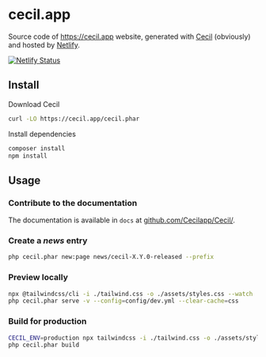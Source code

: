 # cecil.app

Source code of <https://cecil.app> website, generated with [Cecil](https://github.com/Cecilapp/Cecil) (obviously) and hosted by [Netlify](https://www.netlify.com).

[![Netlify Status](https://api.netlify.com/api/v1/badges/2353ad5a-611d-4236-9542-183fe0d585c7/deploy-status)](https://app.netlify.com/sites/cecilapp/deploys)

## Install

Download Cecil

```bash
curl -LO https://cecil.app/cecil.phar
```

Install dependencies

```bash
composer install
npm install
```

## Usage

### Contribute to the documentation

The documentation is available in `docs` at [github.com/Cecilapp/Cecil/](https://github.com/Cecilapp/Cecil/).

### Create a _news_ entry

```bash
php cecil.phar new:page news/cecil-X.Y.0-released --prefix
```

### Preview locally

```bash
npx @tailwindcss/cli -i ./tailwind.css -o ./assets/styles.css --watch
php cecil.phar serve -v --config=config/dev.yml --clear-cache=css
```

### Build for production

```bash
CECIL_ENV=production npx tailwindcss -i ./tailwind.css -o ./assets/styles.css
php cecil.phar build
```
